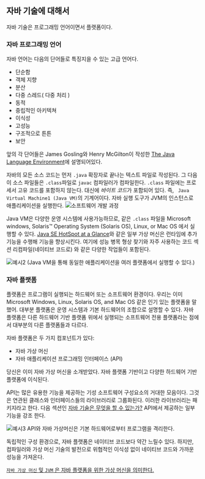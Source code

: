 ## 자바 기술에 대해서
자바 기술은 프로그래밍 언어이면서 플랫폼이다. 

### 자바 프로그래밍 언어

자바 언어는 다음의 단어들로 특징지을 수 있는 고급 언어다. 

- 단순함
- 객체 지향
- 분산
- 다중 스레드( 다중 처리 )
- 동적
- 중립적인 아키텍쳐
- 이식성
- 고성능
- 구조적으로 튼튼
- 보안 

앞의 각 단어들은 James Gosling와 Henry McGilton이 작성한  [The Java Language Environment](https://www.oracle.com/java/technologies/language-environment.html)에 설명되어있다. 

자바의 모든 소스 코드는 먼저 `.java` 확장자로 끝나는 텍스트 파일로 작성된다. 
그 다음 이 소스 파일들은 `.class`파일로 `javac` 컴파일러가 컴파일한다. `.class` 파일에는 프로세서 고유  코드를 포함하지 않는다. 대신에 *바이트 코드*가 포함되어 있다. 즉, ` Java Virtual Machine1 (Java VM)`의 기계어이다. 자바 실행 도구가 JVM의 인스턴스로 애플리케이션을 실행한다. 
![소프트웨어 개발 과정](https://docs.oracle.com/javase/tutorial/figures/getStarted/getStarted-compiler.gif)

Java VM은 다양한 운영 시스템에 사용가능하므로, 같은 `.class` 파일을 Microsoft windows, Solaris™ Operating System (Solaris OS), Linux, or Mac OS 에서 실행할 수 있다. [Java SE HotSpot at a Glance](https://www.oracle.com/java/technologies/javase/javase-core-technologies-apis.html)와 같은 일부 가상 머신은 런타임에 추가 기능을 수행해 기능을 향상시킨다. 여기에 성능 병목 형상 찾기와 자주 사용하는 코드 섹션 리컴파일(네이티브 코드로) 와 같은 다양한 작업들이 포함된다.

![예시2](https://docs.oracle.com/javase/tutorial/figures/getStarted/helloWorld.gif)
(Java VM을 통해 동일한 애플리케이션을 여러 플랫폼에서 실행할 수 있다.)

### 자바 플랫폼

플랫폼은 프로그램이 실행되는 하드웨어 또는 소프트웨어 환경이다. 우리는 이미 Microsoft Windows, Linux, Solaris OS, and Mac OS 같은 인기 있는 플랫폼을 말했어. 대부분 플랫폼은 운영 시스템과 기본 하드웨어의 조합으로 설명할 수 있다. 자바 플랫폼은 다른 하드웨어 기반 플랫폼 위에서 실행되는 소프트웨어 전용 플랫폼라는 점에서 대부분의 다른 플랫폼들과 다르다. 

자바 플랫폼은 두 가지 컴포넌트가 있다:
  - 자바 가상 머신 
  - 자바 애플리케이션 프로그래밍 인터페이스 (API)

당신은 이미 자바 가상 머신을 소개받았다. 자바 플랫폼 기반이고 다양한 하드웨어 기반 플랫폼에 이식된다.

API는 많은 유용한 기능을 제공하는 기성 소프트웨어 구성요소의 거대한 모음이다. 그것은 연관된 클래스와 인터페이스들의 라이브러리로 그룹화된다. 이러한 라이브러리는 패키지라고 한다. 다음 섹션인 [자바 기술은 무엇을 할 수 있는가?](https://docs.oracle.com/javase/tutorial/getStarted/intro/cando.html) API에서 제공하는 일부 기능을 강조 한다.

![예시3](https://docs.oracle.com/javase/tutorial/figures/getStarted/getStarted-jvm.gif)
API와 자바 가상머신은 기본 하드웨어로부터 프로그램을 격리한다.

독립적인 구성 환경으로, 자바 플랫폼은 네이티브 코드보다 약간 느릴수 있다. 하지만, 컴파일러와 가상 머신 기술의 발전으로 위협적인 이식성 없이 네이티브 코드와 가까운 성능을 가져온다.

<u>`자바 가상 머신` 및 `JVM` 은 자바 플랫폼을 위한 가상 머신을 의미한다.</u>
